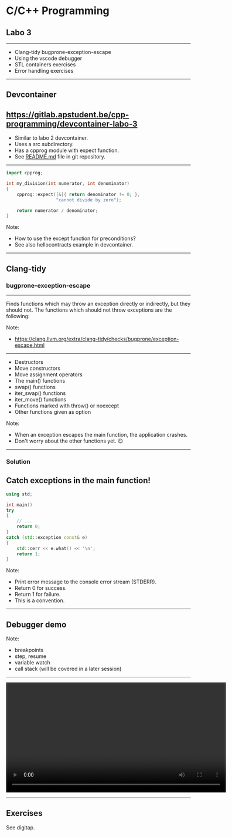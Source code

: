 # C/C++ Programming
## Labo 3
---
* Clang-tidy bugprone-exception-escape
* Using the vscode debugger
* STL containers exercises
* Error handling exercises
---
## Devcontainer
<https://gitlab.apstudent.be/cpp-programming/devcontainer-labo-3>
---
* Similar to labo 2 devcontainer.
* Uses a src subdirectory.
* Has a cpprog module with expect function.
* See [README.md](https://gitlab.apstudent.be/cpp-programming/devcontainer-labo-3/-/blob/main/README.md) file in git repository.
---
```c++
import cpprog;

int my_division(int numerator, int denominator)
{
    cpprog::expect([&]{ return denominator != 0; },
                   "cannot divide by zero");

    return numerator / denominator;
}
```

Note:
* How to use the except function for preconditions?
* See also hellocontracts example in devcontainer.
---
## Clang-tidy
### bugprone-exception-escape
---
Finds functions which may throw an exception directly or indirectly, but they should not. The functions which should not throw exceptions are the following:

Note:
* <https://clang.llvm.org/extra/clang-tidy/checks/bugprone/exception-escape.html>
---
* Destructors
* Move constructors
* Move assignment operators
* The main() functions <!-- .element: class="fragment highlight-current-blue" -->
* swap() functions
* iter_swap() functions
* iter_move() functions
* Functions marked with throw() or noexcept
* Other functions given as option

Note:
* When an exception escapes the main function, the application crashes.
* Don't worry about the other functions yet. 😉
---
### Solution
Catch exceptions in the main function!
---
```c++ []
using std;

int main()
try
{
    // ...
    return 0;
}
catch (std::exception const& e)
{
    std::cerr << e.what() << '\n';
    return 1;
}
```

Note:
* Print error message to the console error stream (STDERR).
* Return 0 for success.
* Return 1 for failure.
* This is a convention.
---
## Debugger demo

Note:
* breakpoints
* step, resume
* variable watch
* call stack (will be covered in a later session)
---
<video controls width="600">
  <source src="./assets/vscode_debugger_demo.mp4" type="video/mp4">
  <img src="./assets/vscode_vscode_debugger_demo.png" alt="vscode debugger demo">
</video>

---
## Exercises
See digitap.
